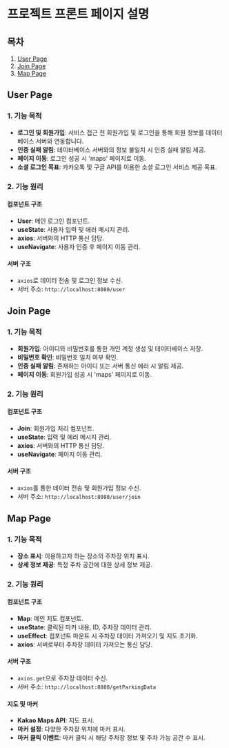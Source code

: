 # 프로젝트 프론트 페이지 설명

## 목차
1. [User Page](#user-page)
2. [Join Page](#join-page)
3. [Map Page](#map-page)

## User Page
### 1. 기능 목적
- **로그인 및 회원가입**: 서비스 접근 전 회원가입 및 로그인을 통해 회원 정보를 데이터베이스 서버와 연동합니다.
- **인증 실패 알림**: 데이터베이스 서버와의 정보 불일치 시 인증 실패 알림 제공.
- **페이지 이동**: 로그인 성공 시 'maps' 페이지로 이동.
- **소셜 로그인 목표**: 카카오톡 및 구글 API를 이용한 소셜 로그인 서비스 제공 목표.

### 2. 기능 원리
#### 컴포넌트 구조
- **User**: 메인 로그인 컴포넌트.
- **useState**: 사용자 입력 및 에러 메시지 관리.
- **axios**: 서버와의 HTTP 통신 담당.
- **useNavigate**: 사용자 인증 후 페이지 이동 관리.

#### 서버 구조
- `axios`로 데이터 전송 및 로그인 정보 수신.
- 서버 주소: `http://localhost:8080/user`

## Join Page
### 1. 기능 목적
- **회원가입**: 아이디와 비밀번호를 통한 개인 계정 생성 및 데이터베이스 저장.
- **비밀번호 확인**: 비밀번호 일치 여부 확인.
- **인증 실패 알림**: 존재하는 아이디 또는 서버 통신 에러 시 알림 제공.
- **페이지 이동**: 회원가입 성공 시 'maps' 페이지로 이동.

### 2. 기능 원리
#### 컴포넌트 구조
- **Join**: 회원가입 처리 컴포넌트.
- **useState**: 입력 및 에러 메시지 관리.
- **axios**: 서버와의 HTTP 통신 담당.
- **useNavigate**: 페이지 이동 관리.

#### 서버 구조
- `axios`를 통한 데이터 전송 및 회원가입 정보 수신.
- 서버 주소: `http://localhost:8080/user/join`

## Map Page
### 1. 기능 목적
- **장소 표시**: 이용하고자 하는 장소의 주차장 위치 표시.
- **상세 정보 제공**: 특정 주차 공간에 대한 상세 정보 제공.

### 2. 기능 원리
#### 컴포넌트 구조
- **Map**: 메인 지도 컴포넌트.
- **useState**: 클릭된 마커 내용, ID, 주차장 데이터 관리.
- **useEffect**: 컴포넌트 마운트 시 주차장 데이터 가져오기 및 지도 초기화.
- **axios**: 서버로부터 주차장 데이터 가져오는 통신 담당.

#### 서버 구조
- `axios.get`으로 주차장 데이터 수신.
- 서버 주소: `http://localhost:8080/getParkingData`

#### 지도 및 마커
- **Kakao Maps API**: 지도 표시.
- **마커 설정**: 다양한 주차장 위치에 마커 표시.
- **마커 클릭 이벤트**: 마커 클릭 시 해당 주차장 정보 및 주차 가능 공간 수 표시.
